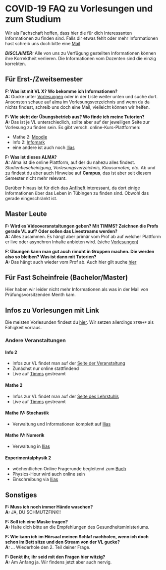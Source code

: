 # COVID-19 FAQ zu Vorlesungen und zum Studium

Wir als Fachschaft hoffen, dass hier die für dich Interessanten Informationen zu finden sind. Falls dir etwas fehlt oder mehr Informationen hast schreib uns doch bitte eine [Mail](mailto:fsi@fsi.uni-tuebingen.de)

***DISCLAIMER:*** Alle von uns zu Verfügung gestellten Informationen können ihre Korrektheit verlieren. Die Informationen vom Dozenten sind die einzig korrekten.

## Für Erst-/Zweitsemester
**F: Was ist mit VL X? Wo bekomme ich Informationen?**  
**A:** Gucke unter [Vorlesungen](/covid19/vorlesungen) oder in der Liste weiter unten und suche dort. Ansonsten schaue auf [alma](https://alma.uni-tuebingen.de) im Vorlesungsverzeichnis und wenn du da nichts findest, schreib uns doch eine Mail, vielleicht können wir helfen.

**F: Wie sieht der Übungsbetrieb aus? Wo finde ich meine Tutorien?**  
**A:** Das ist je VL unterschiedlich, sollte aber auf der jeweiligen Seite zur Vorlesung zu finden sein.
Es gibt versch. online-Kurs-Plattformen:
   * Mathe 2: [Moodle](https://moodle.zdv.uni-tuebingen.de)
   * Info 2: [Infomark](https://infomark.informatik.uni-tuebingen.de)
   * eine andere ist auch noch [Ilias](https://ovidius.uni-tuebingen.de)

**F: Was ist dieses ALMA?**  
**A:** Alma ist die online Plattform, auf der du nahezu alles findest. *Studienbescheinigung, Vorlesungsverzeichnis, Klausurnoten, etc.*
Ab und zu findest du aber auch Hinweise auf **Campus**, das ist aber seit diesem Semester nicht mehr relevant.

Darüber hinaus ist für dich das [Anfiheft](https://teri.fsi.uni-tuebingen.de/anfiheft/anfiheft-info.pdf) interessant, da dort einige Informationen über das Leben in Tübingen zu finden sind. Obwohl das gerade eingeschränkt ist.

## Master Leute
**F: Wird es Videoveranstaltungen geben? Mit TIMMS? Zeichnen die Profs gerade VL auf? Oder sollen das Livestreams werden?**  
**A:** Alles zusammen. Es hängt aber primär vom Prof ab auf welcher Plattform er live oder asynchron Inhalte anbieten wird. (siehe [Vorlesungen](/covid19/vorlesungen))

**F: Übungen kann man gut auch rimuht in Gruppen machen. Die werden also so bleiben? Was ist dann mit Tutorien?**  
**A:** Das hängt auch wieder vom Prof ab. Auch hier gilt suche [hier](/covid19/vorlesungen)

## Für Fast Scheinfreie (Bachelor/Master)

Hier haben wir leider nicht mehr Informationen als was in der Mail von Prüfungsvorsitzenden Menth kam.

## Infos zu Vorlesungen mit Link
Die meisten Vorlesunden findest du [hier](/covid19/vorlesungen). Wir setzen allerdings `STRG+F` als Fähigkeit vorraus.

### Andere Veranstaltungen
#### Info 2
- Infos zur VL findet man auf der [Seite der Veranstaltung](https://uni-tuebingen.de/de/175110)
- Zunächst nur online stattfindend
- Live auf [Timms](https://timms.uni-tuebingen.de/) gestreamt

#### Mathe 2
- Infos zur VL findet man auf der [Seite des Lehrstuhls](http://www-pr.informatik.uni-tuebingen.de/?site=lehre/lehre_aktuell)
- Live auf [Timms](https://timms.uni-tuebingen.de/) gestreamt

#### Mathe IV: Stochastik
- Verwaltung und Informationen komplett auf [Ilias](https://ilias.uni-tuebingen.de/ilias3/goto.php?target=crs_2382739&client_id=pr02)

#### Mathe IV: Numerik
- Verwaltung in [Ilias](https://ilias.uni-tuebingen.de)

#### Experimentalphysik 2
- wöchentlichen Online Fragerunde begleitend zum [Buch](https://rds-tue.ibs-bw.de/opac/RDSIndex/Search?lookfor=Slama&TYPE=AllFields)
- Physics-Hour wird auch online sein
- Einschreibung via [Ilias](https://ovidius.uni-tuebingen.de/ilias3/ilias.php?ref_id=2376626&cmd=frameset&cmdClass=ilrepositorygui&cmdNode=w1&baseClass=ilRepositoryGUI)

## Sonstiges

**F: Muss ich noch immer Hände waschen?**  
**A:** JA, DU SCHMUTZFINK!!

**F: Soll ich eine Maske tragen?**  
**A:** Halte dich bitte an die Empfehlungen des Gesundheitsministeriums.

**F: Wie kann ich im Hörsaal meinen Schlaf nachholen, wenn ich doch schon im Bett sitze und den Stream von der VL gucke?**  
**A:** ... Wiederhole den 2. Teil deiner Frage.

**F: Denkt ihr, ihr seid mit den Fragen hier witzig?**  
**A:** Am Anfang ja. Wir findens jetzt aber auch nervig.
